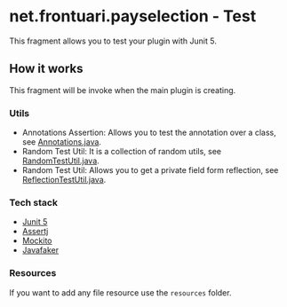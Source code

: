 # net.frontuari.payselection - Test

This fragment allows you to test your plugin with Junit 5.

## How it works

This fragment will be invoke when the main plugin is creating.

### Utils

- Annotations Assertion: Allows you to test the annotation over a class, see [Annotations.java](src/net/frontuari/payselection/test/assertion/Annotations.java).
- Random Test Util: It is a collection of random utils, see [RandomTestUtil.java](src/net/frontuari/payselection/test/util/RandomTestUtil.java).
- Random Test Util: Allows you to get a private field form reflection, see [ReflectionTestUtil.java](src/net/frontuari/payselection/test/util/ReflectionTestUtil.java).

### Tech stack

- [Junit 5](https://junit.org/junit5/)
- [Assertj](https://joel-costigliola.github.io/assertj/)
- [Mockito](https://site.mockito.org/)
- [Javafaker](https://github.com/DiUS/java-faker)

### Resources

If you want to add any file resource use the `resources` folder.